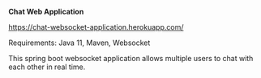 **Chat Web Application**

https://chat-websocket-application.herokuapp.com/

Requirements: Java 11, Maven, Websocket

This spring boot websocket application allows multiple users to chat with each other in real time.